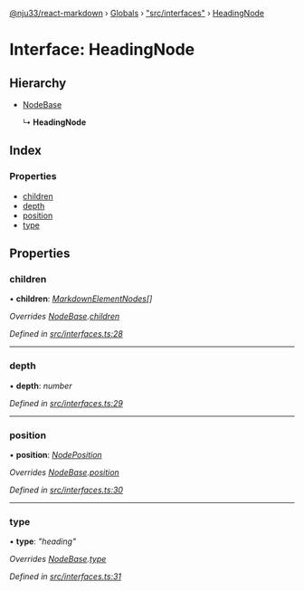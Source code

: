 [@nju33/react-markdown](../README.md) › [Globals](../globals.md) › ["src/interfaces"](../modules/_src_interfaces_.md) › [HeadingNode](_src_interfaces_.headingnode.md)

# Interface: HeadingNode

## Hierarchy

* [NodeBase](_src_interfaces_.nodebase.md)

  ↳ **HeadingNode**

## Index

### Properties

* [children](_src_interfaces_.headingnode.md#children)
* [depth](_src_interfaces_.headingnode.md#depth)
* [position](_src_interfaces_.headingnode.md#position)
* [type](_src_interfaces_.headingnode.md#type)

## Properties

###  children

• **children**: *[MarkdownElementNodes](../modules/_src_interfaces_.md#markdownelementnodes)[]*

*Overrides [NodeBase](_src_interfaces_.nodebase.md).[children](_src_interfaces_.nodebase.md#optional-children)*

*Defined in [src/interfaces.ts:28](https://github.com/nju33/react-markdown/blob/b4ce032/src/interfaces.ts#L28)*

___

###  depth

• **depth**: *number*

*Defined in [src/interfaces.ts:29](https://github.com/nju33/react-markdown/blob/b4ce032/src/interfaces.ts#L29)*

___

###  position

• **position**: *[NodePosition](_src_interfaces_.nodeposition.md)*

*Overrides [NodeBase](_src_interfaces_.nodebase.md).[position](_src_interfaces_.nodebase.md#position)*

*Defined in [src/interfaces.ts:30](https://github.com/nju33/react-markdown/blob/b4ce032/src/interfaces.ts#L30)*

___

###  type

• **type**: *"heading"*

*Overrides [NodeBase](_src_interfaces_.nodebase.md).[type](_src_interfaces_.nodebase.md#type)*

*Defined in [src/interfaces.ts:31](https://github.com/nju33/react-markdown/blob/b4ce032/src/interfaces.ts#L31)*
